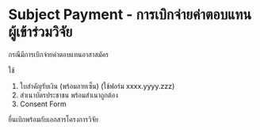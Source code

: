 # Subject Payment - การเบิกจ่ายค่าตอบแทนผู้เข้าร่วมวิจัย

กรณีมีการเบิกจ่ายค่าตอบแทนอาสาสมัคร

ใช้

1. ใบสำคัญรับเงิน (พร้อมลายเซ็น) (ใช้ฟอร์ม xxxx.yyyy.zzz)
2. สำเนาบัตรประชาชน พร้อมสำเนาถูกต้อง
3. Consent Form

ยื่นเบิกพร้อมกับเอกสารโครงการวิจัย
